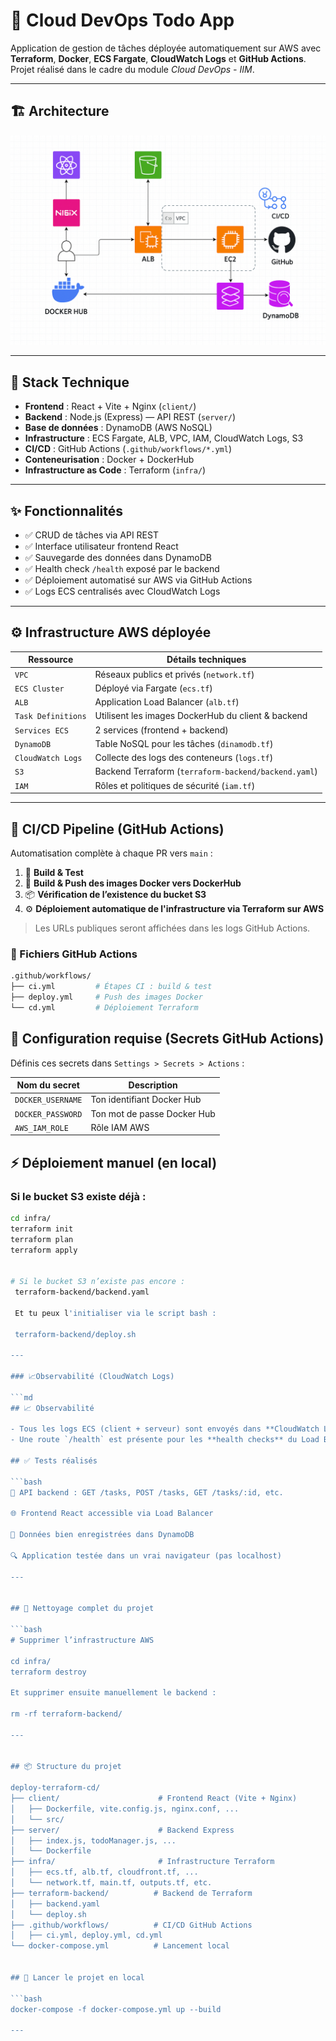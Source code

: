 # 🚀 Cloud DevOps Todo App

Application de gestion de tâches déployée automatiquement sur AWS avec **Terraform**, **Docker**, **ECS Fargate**, **CloudWatch Logs** et **GitHub Actions**.  
Projet réalisé dans le cadre du module *Cloud DevOps - IIM*.

---

## 🏗️ Architecture

![Architecture Diagram](./img/Diagram.png)

---

## 🔧 Stack Technique

- **Frontend** : React + Vite + Nginx (`client/`)
- **Backend** : Node.js (Express) — API REST (`server/`)
- **Base de données** : DynamoDB (AWS NoSQL)
- **Infrastructure** : ECS Fargate, ALB, VPC, IAM, CloudWatch Logs, S3
- **CI/CD** : GitHub Actions (`.github/workflows/*.yml`)
- **Conteneurisation** : Docker + DockerHub
- **Infrastructure as Code** : Terraform (`infra/`)

---

## ✨ Fonctionnalités

- ✅ CRUD de tâches via API REST
- ✅ Interface utilisateur frontend React
- ✅ Sauvegarde des données dans DynamoDB
- ✅ Health check `/health` exposé par le backend
- ✅ Déploiement automatisé sur AWS via GitHub Actions
- ✅ Logs ECS centralisés avec CloudWatch Logs

---

## ⚙️ Infrastructure AWS déployée

| Ressource         | Détails techniques                                       |
|-------------------|----------------------------------------------------------|
| `VPC`             | Réseaux publics et privés (`network.tf`)                |
| `ECS Cluster`     | Déployé via Fargate (`ecs.tf`)                          |
| `ALB`             | Application Load Balancer (`alb.tf`)                    |
| `Task Definitions`| Utilisent les images DockerHub du client & backend      |
| `Services ECS`    | 2 services (frontend + backend)                          |
| `DynamoDB`        | Table NoSQL pour les tâches (`dinamodb.tf`)             |
| `CloudWatch Logs` | Collecte des logs des conteneurs (`logs.tf`)            |
| `S3`              | Backend Terraform (`terraform-backend/backend.yaml`)    |
| `IAM`             | Rôles et politiques de sécurité (`iam.tf`)              |

---

## 🚀 CI/CD Pipeline (GitHub Actions)

Automatisation complète à chaque PR vers `main` :

1. 🧪 **Build & Test**
2. 🐳 **Build & Push des images Docker vers DockerHub**
3. 📦 **Vérification de l’existence du bucket S3**
4. ⚙️ **Déploiement automatique de l'infrastructure via Terraform sur AWS**

> Les URLs publiques seront affichées dans les logs GitHub Actions.

### 📂 Fichiers GitHub Actions

```bash
.github/workflows/
├── ci.yml         # Étapes CI : build & test
├── deploy.yml     # Push des images Docker
└── cd.yml         # Déploiement Terraform
```

## 🔐 Configuration requise (Secrets GitHub Actions)

Définis ces secrets dans `Settings > Secrets > Actions` :

| Nom du secret           | Description                    |
|-------------------------|--------------------------------|
| `DOCKER_USERNAME`       | Ton identifiant Docker Hub     |
| `DOCKER_PASSWORD`       | Ton mot de passe Docker Hub    |
| `AWS_IAM_ROLE	`         | Rôle IAM AWS                   |



## ⚡ Déploiement manuel (en local)

### Si le bucket S3 existe déjà :

```bash
cd infra/
terraform init
terraform plan
terraform apply


# Si le bucket S3 n’existe pas encore :
 terraform-backend/backend.yaml

 Et tu peux l'initialiser via le script bash :

 terraform-backend/deploy.sh

---

### 📈Observabilité (CloudWatch Logs)

```md
## 📈 Observabilité

- Tous les logs ECS (client + serveur) sont envoyés dans **CloudWatch Logs**
- Une route `/health` est présente pour les **health checks** du Load Balancer vers le backend

## ✅ Tests réalisés

```bash
📮 API backend : GET /tasks, POST /tasks, GET /tasks/:id, etc.

🌐 Frontend React accessible via Load Balancer

🧾 Données bien enregistrées dans DynamoDB

🔍 Application testée dans un vrai navigateur (pas localhost)

---


## 🧹 Nettoyage complet du projet

```bash
# Supprimer l’infrastructure AWS

cd infra/
terraform destroy

Et supprimer ensuite manuellement le backend :

rm -rf terraform-backend/

---


## 📦 Structure du projet

deploy-terraform-cd/
├── client/                      # Frontend React (Vite + Nginx)
│   ├── Dockerfile, vite.config.js, nginx.conf, ...
│   └── src/
├── server/                      # Backend Express
│   ├── index.js, todoManager.js, ...
│   └── Dockerfile
├── infra/                       # Infrastructure Terraform
│   ├── ecs.tf, alb.tf, cloudfront.tf, ...
│   └── network.tf, main.tf, outputs.tf, etc.
├── terraform-backend/          # Backend de Terraform
│   ├── backend.yaml
│   └── deploy.sh
├── .github/workflows/          # CI/CD GitHub Actions
│   ├── ci.yml, deploy.yml, cd.yml
└── docker-compose.yml          # Lancement local


## 🧪 Lancer le projet en local

```bash
docker-compose -f docker-compose.yml up --build

---
